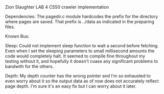 Zion Slaughter
LAB 4 CS50
crawler implementation

Dependencies:
The pagedir.c module hardcodes the prefix for the directory where pages are saved. That prefix is ../data as indicated
in the preparing files.

Known Bus:

Sleep:
Could not implement sleep function to wait a second before fetching. Even when I set the sleeping parameters to small millisecond amounts
the code would completely halt. It seemed to compile fine throughout my testing without it, and hopefully it doesn't cuase any significant problems
to bandwith for the others.

Depth:
My depth counter has the wrong pointer and I'm so exhausted to even worry about it so the output data as of now does
not accurately reflect page depth. I'm sure it's an easy fix but I can worry about it later.

